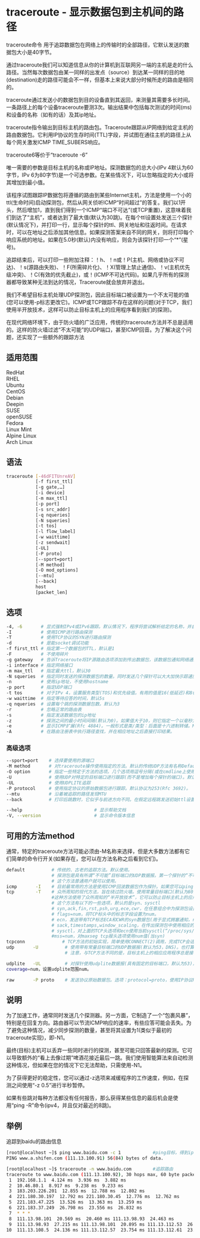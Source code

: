 # traceroute - 显示数据包到主机间的路径

traceroute命令 用于追踪数据包在网络上的传输时的全部路径，它默认发送的数据包大小是40字节。

通过traceroute我们可以知道信息从你的计算机到互联网另一端的主机是走的什么路径。当然每次数据包由某一同样的出发点（source）到达某一同样的目的地(destination)走的路径可能会不一样，但基本上来说大部分时候所走的路由是相同的。

traceroute通过发送小的数据包到目的设备直到其返回，来测量其需要多长时间。一条路径上的每个设备traceroute要测3次。输出结果中包括每次测试的时间(ms)和设备的名称（如有的话）及其ip地址。

traceroute指令输出到目标主机的路由包。Traceroute跟踪从IP网络到给定主机的路由数据包。它利用IP协议的生存时间(TTL)字段，并试图在通往主机的路径上从每个网关激发ICMP TIME_SUBERS响应。

traceroute6等价于“traceroute -6”

唯一需要的参数是目标主机的名称或IP地址。探测数据包的总大小(IPv 4默认为60字节，IPv 6为80字节)是一个可选参数。在某些情况下，可以忽略指定的大小或将其增加到最小值。

该程序试图跟踪IP数据包将遵循的路由到某些Internet主机，方法是使用一个小的ttl(生命时间)启动探测包，然后从网关侦听ICMP“时间超过”的答复。我们以1开头，然后增加1，直到我们得到一个ICMP“端口不可达”(或TCP重置)，这意味着我们到达了“主机”，或者达到了最大值(默认为30跳)。在每个ttl设置处发送三个探针(默认情况下)，并打印一行，显示每个探针的ttl、网关地址和往返时间。在请求时，可以在地址之后添加其他信息。如果探测答案来自不同的网关，则将打印每个响应系统的地址。如果在5.0秒(默认)内没有响应，则会为该探针打印一个“*”(星号)。

追踪结束后，可以打印一些附加注释：！h、！n或！P(主机、网络或协议不可达)、！s(源路由失败)、！F(所需碎片化)、！X(管理上禁止通信)、！v(主机优先级冲突)、！C(有效的优先截止)，或！<num>(ICMP不可达代码<num>)。如果几乎所有的探测器都导致某种无法到达的情况，Traceroute就会放弃并退出。

我们不希望目标主机处理UDP探测包，因此目标端口被设置为一个不太可能的值(您可以使用-p标志更改它)。ICMP或TCP跟踪不存在这样的问题(对于TCP，我们使用半开放技术，这样可以防止目标主机上的应用程序看到我们的探测)。

在现代网络环境下，由于防火墙的广泛应用，传统的traceroute方法并不总是适用的。这样的防火墙过滤“不太可能”的UDP端口，甚至ICMP回音。为了解决这个问题，还实现了一些额外的跟踪方法

## 适用范围

<!-- <div class="svg linux">Linux</div> -->
<div class="svg redhat">RedHat</div>
<div class="svg rhel">RHEL</div>
<div class="svg ubuntu">Ubuntu</div>
<div class="svg centos">CentOS</div>
<div class="svg debian">Debian</div>
<div class="svg deepin">Deepin</div>
<div class="svg suse">SUSE</div>
<div class="svg opensuse">openSUSE</div>
<div class="svg fedora">Fedora</div>
<div class="svg linuxmint">Linux Mint</div>
<!-- <div class="svg mxlinux">MX Linux</div> -->
<div class="svg alpinelinux">Alpine Linux</div>
<div class="svg archlinux">Arch Linux</div>

## 语法

``` bash
traceroute [-46dFITUnreAV]  
           [-f first_ttl]  
           [-g gate,…]  
           [-i device]  
           [-m max_ttl]  
           [-p port]  
           [-s src_addr]
           [-q nqueries]  
           [-N squeries]  
           [-t tos]  
           [-l flow_label]  
           [-w waittime]  
           [-z sendwait]
           [-UL]  
           [-P proto]  
           [--sport=port]  
           [-M method]  
           [-O mod_options]  
           [--mtu]  
           [--back]  
           host  
           [packet_len]
```

## 选项

``` bash
-4, -6       # 显式强制IPv4或IPv6跟踪。默认情况下，程序将尝试解析给定的名称，并自动选择适当的协议。如果解析主机名同时返回ipv4和ipv6地址，traceroute将使用ipv4。
-I           # 使用ICMP进行路由探测
-T           # 使用TCP协议的SYN进行路由探测
-d           # 是能socket调试功能
-f first_ttl # 指定第一个数据包的TTL，默认是1
-F           # 不使用碎片
-g gateway   # 告诉Traceroute将IP源路由选项添加到传出数据包，该数据包通知网络通过指定网关路由数据包(大多数路由器出于安全原因禁用了源路由)。通常，允许多个网关(逗号分隔)。对于IPv 6，num，addr，addr.允许使用，其中num是路由标头类型(默认为类型2)。注意，0类型的路由头现在已不再推荐使用(Rfc 5095)
-i interface # 指定网络接口
-m max_ttl   # 指定最大ttl，默认30
-N squeries  # 指定同时发送的探测数据包的数量。同时发送几个探针可以大大加快示踪速度。默认值为16。
-n           # 使用ip地址，不使用hostname
-p port      # 指定UDP端口
-t tos       # 对于IPv 4，设置服务类型(TOS)和优先级值。有用的值是16(低延迟)和8(高吞吐量)。注意，为了使用一些TOS优先级值，您必须是超级用户。对于IPv 6，设置流量控制值。
-w waittime  # 指定等待应答的时间，默认5s
-q nqueries  # 设置每个跳的探测数据包数。默认为3
-r           # 忽略正常的路由表
-s           # 指定发送数据包的ip地址
-z           # 探测之间的最小时间间隔(默认为0)。如果值大于10，则它指定一个以毫秒为单位的数字，否则为秒数(浮点值也允许)。当某些路由器对icmp消息使用速率限制时非常有用。
-e           # 显示ICMP扩展(Rfc 4884)。一般形式是类/类型：后面是十六进制转储。MPLS(Rfc 4950)以一种形式显示出来“MPLS:L=label,E=exp_use,S=stack_bottom,T=TTL”
-A           # 在路由注册表中执行路径查找，并在相应地址之后直接打印结果。
```
### 高级选项

 
``` bash
--sport=port    # 选择要使用的源端口
-M method       # 对traceroute操作使用指定的方法。默认的传统UDP方法有名称Default，ICMP(-I)和TCP(-T)分别有ICMP和TCP。特定于方法的选项可以通过-O传递。
-O option       # 指定一些特定于方法的选项。几个选项用逗号分隔(或在cmdline上使用多个-O)。每种方法都可能有自己的特定选项，或者许多方法根本没有它们
-U              # 使用UDP对特定的目标端口进行跟踪(而不是增加每个探针的端口)。默认端口为53(DNS)
-UL             # 使用UDPLITE追踪
-P protocol     # 使用指定协议的原始数据包进行跟踪。默认协议为253(Rfc 3692)。
--mtu           # 沿着被追踪的路径发现MTU
--back          # 打印后跳数时，它似乎与前进方向不同。在假定远程跳发送初始ttl设置为64、128或255(这似乎是一种常见的做法)的情况下，猜测了这个数字。它以“-NUM”的形式打印为否定值。

--help                           # 显示帮助文档
-V, --version                    # 显示命令版本信息
```
## 可用的方法method
通常，特定的traceroute方法可能必须由-M名称来选择，但是大多数方法都有它们简单的命令行开关(如果存在，您可以在方法名称之后看到它们)。

``` bash
default          # 传统的、古老的追踪方法。默认使用。
                 # 探测包是具有所谓“不可能”目标端口的UDP数据报。第一个探针的“不可能”端口是33434，然后每个下一个探针的端口增加一个。由于预期端口未使用，目标主机通常返回“ICMP不可访问端口”作为最终响应。(但是，没有人知道当某些应用程序侦听这样的端口时会发生什么)。
                 # 这个方法普通用户就可以使用。
icmp       -I    # 目前最常用的方法是使用ICMP回波数据包作为探针。如果您可以ping(8)目标主机，则icmp跟踪也适用。
tcp        -T    # 众所周知的现代方法，旨在绕过防火墙。使用常量目标端口(默认为80，http)。                 果网络路径中存在一些过滤器，那么很可能任何“不太可能”的UDP端口(对于默认方法而言)或甚至ICMP回波(对于ICMP)都会被过滤，并且整个跟踪只会在这样的防火墙上停止。要绕过网络过滤器，我们必须只使用允许的协议/端口组合。如果我们追踪一些，比如说，邮件服务器，那么更有可能“-T –p 25”可以到达它，即使-我不能。
                 #这种方法使用了众所周知的“半开放技术”，它可以防止目标主机上的应用程序看到我们的探测。通常，发送TCP syn。对于未被监听的端口，我们接收TCP重置，一切都完成了。对于活动侦听端口，我们接收TCP syn ack，但通过TCP重置(而不是预期的TCP ack)应答，这样即使应用程序从未注意到，远程TCP会话也会被删除。
                 # 这个方法有以下的一些选项，默认的是syn、sysctl
                 # syn,ack,fin,rst,psh,urg,ece,cwr，在任意组合中为探测包设置指定的tcp标志。
                 # flags=num，将TCP标头中的标志字段设置为num。
                 # ecn，发送带有TCP标志ECA和CWR的syn数据包(用于显式拥塞通知，rfc 3168)
                 # sack,timestamps,window_scaling，在传出探测包中使用相应的tcp标头选项。
                 # sysctl，对上面的TCP头选项和ecn使用当前sysctl(“/proc/sys/net/*”)设置。默认情况下始终设置，如果没有其他指定的话
                 #mss=num，对maxseg tcp报头选项使用num值(当syn)
tcpconn              # TCP方法的初始实现，简单使用CONNECT(2)调用，完成TCP会话的完全打开
udp       -U          # 使用带有常量目标端口的UDP数据报(默认为53，DNS)。也打算绕过防火墙。
                      # 注意，与TCP方法不同的是，目标主机上的相应应用程序总是接收我们的探测(带有随机数据)，而且大多数都很容易被它们混淆。但是，大多数情况下，它不会响应我们的数据包，因此我们永远不会看到跟踪中的最后一跳。(幸运的是，似乎至少DNS服务器会以愤怒的方式回复)。此方法不需要特权。

udplite   -UL         # 对探针使用udplite数据报(具有固定的目标端口，默认为53)，此方法不需要特权。选项：
coverage=num，设置udplite范围num。

raw       -P proto    # 发送协议原始数据包。选项：protocol=proto，使用IP协议Proto(默认253)
```

## 说明
为了加速工作，通常同时发送几个探测器。另一方面，它制造了一个“包裹风暴”，特别是在回复方向。路由器可以节流ICMP响应的速率，有些应答可能会丢失。为了避免这种情况，减少同步探测的数量，甚至将其设置为1(类似于最初的traceroute实现)，即-N1。

最终(目标)主机可以丢弃一些同时进行的探测，甚至可能只回答最新的探测。它可以导致额外的“看上去像过期”啤酒花接近最后一跳。我们使用智能算法来自动检测这种情况，但如果在您的情况下它无法帮助，只需使用-N1。

为了获得更好的稳定性，您可以通过-z选项来减缓程序的工作速度，例如，在探测之间使用“-z 0.5”进行半秒暂停。

如果有些跳对每种方法都没有任何报告，那么获得某些信息的最后机会是使用“ping -R”命令(ipv4，并且仅对最近的8跳)。
## 举例
追踪到baidu的路由信息
``` bash
[root@localhost ~]$ ping www.baidu.com -c 1            #ping目标，得到ip地址
PING www.a.shifen.com (111.13.100.91) 56(84) bytes of data. 

[root@localhost ~]$ traceroute -n www.baidu.com        #追踪路由
traceroute to www.baidu.com (111.13.100.92), 30 hops max, 60 byte packets
 1  192.168.1.1  4.124 ms  3.936 ms  3.882 ms
 2  10.46.80.1  8.917 ms  9.238 ms  9.233 ms
 3  183.203.226.201  12.855 ms  12.788 ms  12.802 ms
 4  221.180.30.197  12.792 ms 221.180.30.45  12.776 ms  12.762 ms
 5  221.183.47.225  13.526 ms  13.363 ms  13.259 ms
 6  221.183.37.249  26.798 ms  23.556 ms  26.832 ms
 7  * * *
 8  111.13.98.101  20.569 ms  20.460 ms 111.13.98.93  24.463 ms
 9  111.13.98.93  27.215 ms 111.13.98.101  20.895 ms 111.13.112.53  26.946 ms
10  111.13.108.5  24.136 ms 111.13.112.57  23.754 ms 111.13.112.61  23.712 ms
```

